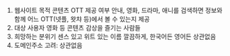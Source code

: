 1. 웹사이트 목적
콘텐츠 OTT 제공 여부 안내, 영화, 드라마, 애니를 검색하면 정보와 함께 어느 OTT(넷플, 왓챠 등)에서 볼 수 있는지 제공
2. 대상 사용자
영화 등 콘텐츠 감상을 즐기는 사람들
3. 희망하는 분위기
센스 있고 위트 있는 이름 깔끔하게, 한국어든 영어든 상관없음
4. 도메인주소 고려: 상관없음

